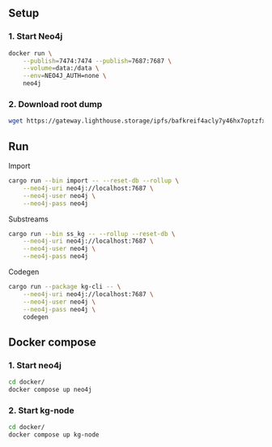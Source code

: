 ## Setup
### 1. Start Neo4j
```bash
docker run \
    --publish=7474:7474 --publish=7687:7687 \
    --volume=data:/data \
    --env=NEO4J_AUTH=none \
    neo4j
```

### 2. Download root dump
```bash
wget https://gateway.lighthouse.storage/ipfs/bafkreif4acly7y46hx7optzfxtehxotizgqjz5h5vszo7vtmzsnm4ktxjy
```

## Run
Import
```bash
cargo run --bin import -- --reset-db --rollup \
    --neo4j-uri neo4j://localhost:7687 \
    --neo4j-user neo4j \
    --neo4j-pass neo4j 
```

Substreams
```bash
cargo run --bin ss_kg -- --rollup --reset-db \
    --neo4j-uri neo4j://localhost:7687 \
    --neo4j-user neo4j \
    --neo4j-pass neo4j
```

Codegen
```bash
cargo run --package kg-cli -- \
    --neo4j-uri neo4j://localhost:7687 \
    --neo4j-user neo4j \
    --neo4j-pass neo4j \
    codegen
```

## Docker compose
### 1. Start neo4j
```bash
cd docker/
docker compose up neo4j
```

### 2. Start kg-node
```bash
cd docker/
docker compose up kg-node
```